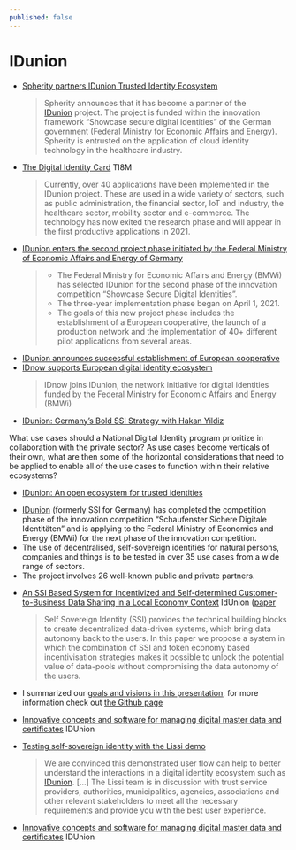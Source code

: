 ```yaml
---
published: false
---
```


# IDunion

* [Spherity partners IDunion Trusted Identity Ecosystem](https://medium.com/spherity/spherity-joins-idunion-trusted-identity-ecosystem-e89d093be35a)
  > Spherity announces that it has become a partner of the [IDunion](https://idunion.org/) project. The project is funded within the innovation framework “Showcase secure digital identities” of the German government (Federal Ministry for Economic Affairs and Energy). Spherity is entrusted on the application of cloud identity technology in the healthcare industry.
* [The Digital Identity Card](https://blog.ti8m.com/en/SSI.html) TI8M
  > Currently, over 40 applications have been implemented in the IDunion project. These are used in a wide variety of sectors, such as public administration, the financial sector, IoT and industry, the healthcare sector, mobility sector and e-commerce. The technology has now exited the research phase and will appear in the first productive applications in 2021.
* [IDunion enters the second project phase initiated by the Federal Ministry of Economic Affairs and Energy of Germany](https://idunion.org/2021/04/06/idunion-startet-in-die-zweite-vom-bmwi-gefoerderte-projektphase/?lang=en)
  > - The Federal Ministry for Economic Affairs and Energy (BMWi) has selected IDunion for the second phase of the innovation competition “Showcase Secure Digital Identities”.
  > - The three-year implementation phase began on April 1, 2021.
  > - The goals of this new project phase includes the establishment of a European cooperative, the launch of a production network and the implementation of 40+ different pilot applications from several areas.
* [IDunion announces successful establishment of European cooperative](https://idunion.org/2022/08/16/idunion-announces-successful-establishment-of-european-cooperative/?lang=en)
* [IDnow supports European digital identity ecosystem](https://www.idnow.io/press/idnow-supports-european-digital-identity-ecosystem/)
  > IDnow joins IDunion, the network initiative for digital identities funded by the Federal Ministry for Economic Affairs and Energy (BMWi)
* [IDunion: Germany’s Bold SSI Strategy with Hakan Yildiz](https://northernblock.io/idunion-germany-bold-ssi-strategy/)

What use cases should a National Digital Identity program prioritize in collaboration with the private sector? As use cases become verticals of their own, what are then some of the horizontal considerations that need to be applied to enable all of the use cases to function within their relative ecosystems?
* [IDunion: An open ecosystem for trusted identities](https://idunion.org/2021/02/16/idunion-an-open-ecosystem-for-trusted-identities/?lang=en)

- [IDunion](https://idunion.org/) (formerly SSI for Germany) has completed the competition phase of the innovation competition “Schaufenster Sichere Digitale Identitäten” and is applying to the Federal Ministry of Economics and Energy (BMWi) for the next phase of the innovation competition.
- The use of decentralised, self-sovereign identities for natural persons, companies and things is to be tested in over 35 use cases from a wide range of sectors.
- The project involves 26 well-known public and private partners.
* [An SSI Based System for Incentivized and Self-determined Customer-to-Business Data Sharing in a Local Economy Context](https://idunion.org/2021/05/21/an-ssi-based-system-for-incentivized-and-self-determined-customer-to-business-data-sharing-in-a-local-economy-context/) IdUnion ([paper](https://idunion.org/wp-content/uploads/2021/05/ETEMS_2020___Self_Sovereign_Identitiy_in_a_Smart_City___Full_Paper7.pdf)
  > Self Sovereign Identity (SSI) provides the technical building blocks to create decentralized data-driven systems, which bring data autonomy back to the users. In this paper we propose a system in which the combination of SSI and token economy based incentivisation strategies makes it possible to unlock the potential value of data-pools without compromising the data autonomy of the users.

* I summarized our [goals and visions in this presentation](https://nextcloud.idunion.org/s/D2cbMi6w8t3nPYj), for more information check out [the Github page](https://github.com/decentralized-identity/wallet-security)


* [Innovative concepts and software for managing digital master data and certificates](https://idunion.org/2021/06/14/innovative-konzepte-und-software-fuer-das-digitale-stammdaten-und-zertifikatsmanagement/?lang=en) IDUnion

* [Testing self-sovereign identity with the Lissi demo](https://lissi-id.medium.com/testing-self-sovereign-identity-with-the-lissi-demo-854e73d05aad)
  > We are convinced this demonstrated user flow can help to better understand the interactions in a digital identity ecosystem such as [IDunion](https://idunion.org/). [...] The Lissi team is in discussion with trust service providers, authorities, municipalities, agencies, associations and other relevant stakeholders to meet all the necessary requirements and provide you with the best user experience.

* [Innovative concepts and software for managing digital master data and certificates](https://idunion.org/2021/06/14/innovative-konzepte-und-software-fuer-das-digitale-stammdaten-und-zertifikatsmanagement/) IDUnion

